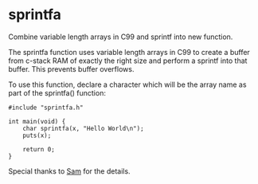 # sprintfa 
Combine variable length arrays in C99 and sprintf into new function.

The sprintfa function uses variable length arrays in C99 to create
a buffer from c-stack RAM of exactly the right size and perform a
sprintf into that buffer. This prevents buffer overflows.

To use this function, declare a character which will be the array name
as part of the sprintfa() function:

    #include "sprintfa.h"

    int main(void) {
        char sprintfa(x, "Hello World\n");
        puts(x);

        return 0;
    }

Special thanks to [Sam](https://blog.sam.liddicott.com/2015/07/marriage-of-alloca-and-asprintf.html) for the details.
